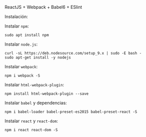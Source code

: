 ReactJS + Webpack + Babel6 + ESlint

Instalación:

Instalar `npm`:
```
sudo apt install npm
```

Instalar `node.js`:
```
curl -sL https://deb.nodesource.com/setup_9.x | sudo -E bash -
sudo apt-get install -y nodejs
```

Instalar `webpack`:
```
npm i webpack -S
```

Instalar `html-webpack-plugin`:
```
npm install html-webpack-plugin --save
```

Instalar `babel` y dependencias:
```
npm i babel-loader babel-preset-es2015 babel-preset-react -S
```

Instalar `react` y `react-dom`:
```
npm i react react-dom -S
```
